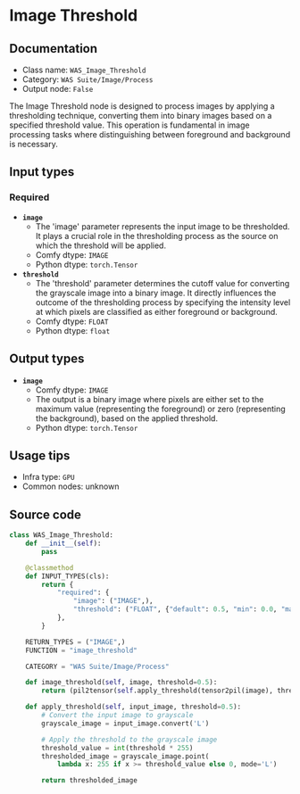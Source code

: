 # Image Threshold
## Documentation
- Class name: `WAS_Image_Threshold`
- Category: `WAS Suite/Image/Process`
- Output node: `False`

The Image Threshold node is designed to process images by applying a thresholding technique, converting them into binary images based on a specified threshold value. This operation is fundamental in image processing tasks where distinguishing between foreground and background is necessary.
## Input types
### Required
- **`image`**
    - The 'image' parameter represents the input image to be thresholded. It plays a crucial role in the thresholding process as the source on which the threshold will be applied.
    - Comfy dtype: `IMAGE`
    - Python dtype: `torch.Tensor`
- **`threshold`**
    - The 'threshold' parameter determines the cutoff value for converting the grayscale image into a binary image. It directly influences the outcome of the thresholding process by specifying the intensity level at which pixels are classified as either foreground or background.
    - Comfy dtype: `FLOAT`
    - Python dtype: `float`
## Output types
- **`image`**
    - Comfy dtype: `IMAGE`
    - The output is a binary image where pixels are either set to the maximum value (representing the foreground) or zero (representing the background), based on the applied threshold.
    - Python dtype: `torch.Tensor`
## Usage tips
- Infra type: `GPU`
- Common nodes: unknown


## Source code
```python
class WAS_Image_Threshold:
    def __init__(self):
        pass

    @classmethod
    def INPUT_TYPES(cls):
        return {
            "required": {
                "image": ("IMAGE",),
                "threshold": ("FLOAT", {"default": 0.5, "min": 0.0, "max": 1.0, "step": 0.01}),
            },
        }

    RETURN_TYPES = ("IMAGE",)
    FUNCTION = "image_threshold"

    CATEGORY = "WAS Suite/Image/Process"

    def image_threshold(self, image, threshold=0.5):
        return (pil2tensor(self.apply_threshold(tensor2pil(image), threshold)), )

    def apply_threshold(self, input_image, threshold=0.5):
        # Convert the input image to grayscale
        grayscale_image = input_image.convert('L')

        # Apply the threshold to the grayscale image
        threshold_value = int(threshold * 255)
        thresholded_image = grayscale_image.point(
            lambda x: 255 if x >= threshold_value else 0, mode='L')

        return thresholded_image

```
